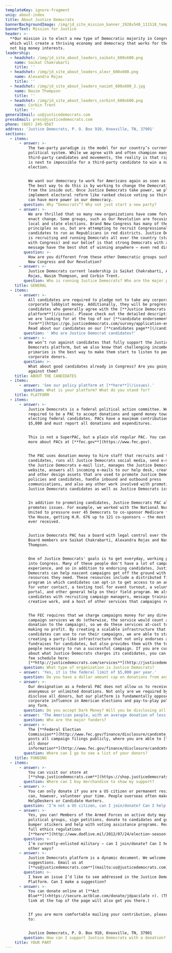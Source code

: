 ```yaml
---
templateKey: ignore-fragment
uniq: about-index
title: About Justice Democrats
bannerBackgroundImage: /img/jd_site_mission_banner_1920x540_111518_temp.png
bannerText: Mission for Justice
header: >-
  **Our mission is to elect a new type of Democratic majority in Congress,** one
  which will create a thriving economy and democracy that works for the people,
  not big money interests.
leadership:
  - headshot: /img/jd_site_about_leaders_saikatc_600x600.png
    name: Saikat Chakrabarti
    title: ''
  - headshot: /img/jd_site_about_leaders_alexr_600x600.png
    name: Alexandra Rojas
    title: ''
  - headshot: /img/jd_site_about_leaders_nasimt_600x600_2.jpg
    name: Nasim Thompson
    title: ''
  - headshot: /img/jd_site_about_leaders_corbint_600x600.png
    name: Corbin Trent
    title: ''
generalEmail: us@justicedemocrats.com
pressEmail: press@justicedemocrats.com
phone: (865) 245-9567
address: 'Justice Democrats, P. O. Box 910, Knoxville, TN, 37901'
sections:
  - items:
      - answer: >-
          The two-party paradigm is the model for our country’s current
          political system. While we agree with and often champion many
          third-party candidates and movements, the reality is that right now it
          is next to impossible for a third-party candidate to win a national
          election.


          We want our democracy to work for Americans again as soon as possible.
          The best way to do this is by working to change the Democratic party
          from the inside out. Once Justice Democrats take power, we plan to
          implement electoral reform like ranked choice voting so third parties
          can have more power in our democracy.
        question: Why “Democrats”? Why not just start a new party?
      - answer: >-
          We are thrilled that so many new organizations have come forward to
          enact change. Some groups, such as Our Revolution are focusing on
          local and state elections. Brand New Congress has many of the same
          principles as us, but are attempting to recruit Congressional
          candidates to run as Republicans in red districts. Justice Democrats
          is recruiting and running Democrats all over the country (starting
          with Congress) and our belief is that strong Democrats with a real
          message have the best shot of winning anywhere — even red districts.
        question: >-
          How are you different from these other Democratic groups such as Brand
          New Congress and Our Revolution?
      - answer: >-
          Justice Democrats current leadership is Saikat Chakrabarti, Alexandra
          Rojas, Nasim Thompson, and Corbin Trent.
        question: Who is running Justice Democrats? Who are the major players?
    title: GENERAL
  - items:
      - answer: >-
          All candidates are required to pledge not to take any corporate PAC or
          corporate lobbyist money. Additionally, they will be progressive
          candidates who generally agree with the [**Justice Democrats
          platform**](/issues). Please check out the detailed description of who
          we are looking for at the top of our [**candidate endorsement
          form**](https://go.justicedemocrats.com/survey/application-endorsement/).
          Read about our candidates on our [**candidates page**](/candidates).
        question: ' Who are Justice Democrat candidates?'
      - answer: >-
          We won’t run against candidates that fully support the Justice
          Democrats platform, but we also know that challenging incumbents in
          primaries is the best way to make them start to listen to people over
          corporate donors.
        question: >-
          What about good candidates already in Congress? Are you going to run
          against them?
    title: ABOUT THE CANDIDATES
  - items:
      - answer: 'See our policy platform at [**here**](/issues).'
        question: What is your platform? What do you stand for?
    title: PLATFORM
  - items:
      - answer: >-
          Justice Democrats is a federal political action committee. We are
          required to be a PAC to accept donations and spend money toward
          electing federal candidates. PACs have a maximum contribution limit of
          $5,000 and must report all donations and expenditures. 


          This is not a SuperPAC, but a plain old regular PAC. You can learn
          more about PACs at [**fec.gov**](https://www.fec.gov).  


          The PAC uses donation money to hire staff that recruits and trains
          candidates, runs all Justice Democrats social media, send e-mails to
          the Justice Democrats e-mail list, manages the Justice Democrats
          website, answers all incoming e-mails to our help desk, create videos
          and other design assets that are used to promote Justice Democrats
          policies and candidates, handle inbound and outbound press
          communications, and also any other work involved with promoting
          Justice Democrats candidates as well as Justice Democrats issues.  


          In addition to promoting candidates, Justice Democrats PAC also
          promotes issues. For example, we worked with the National Nurses
          United to pressure over 45 Democrats to co-sponsor Medicare for All in
          the House, getting H.R. 676 up to 121 co-sponsors — the most it has
          ever received. 


          Justice Democrats PAC has a board with legal control over the entity.
          Board members are Saikat Chakrabarti, Alexandra Rojas and Nasim
          Thompson.


          One of Justice Democrats' goals is to get everyday, working people
          into Congress. Many of these people don't have a lot of campaign
          experience, and so in addition to endorsing candidates, Justice
          Democrats can help nascent campaigns get off the ground with the
          resources they need. These resources include a distributed field
          program in which candidates can opt-in to get access to an auto-dialer
          for voter contact, a texting tool for event turnout, a volunteer
          portal, and other general help on their field program. We also help
          candidates with recruiting campaign managers, message training, press,
          creative work, and a host of other services that campaigns require.  


          The FEC requires that we charge campaigns money for any direct
          campaign services we do (otherwise, the service would count as a
          donation to the campaign), so we do these services at-cost to us,
          making no profit. By creating a scalable infrastructure that
          candidates can use to run their campaigns, we are able to start
          creating a party-like infrastructure that not only endorses and
          fundraises for candidates, but also provides them with the tools and
          people necessary to run a successful campaign. If you are curious
          about what Justice Democrats charges its candidates, you can view our
          fee schedule here:
          [**http://justicedemocrats.com/services**](http://justicedemocrats.com/services).
        question: What type of organization is Justice Democrats?
      - answer: 'Yes, it is the federal limit of $5,000 per year.'
        question: Do you have a dollar amount cap on donations from any one individual?
      - answer: >-
          Our designation as a Federal PAC does not allow us to receive
          anonymous or unlimited donations. Not only are we required by law to
          disclose all donors, but our platform is fundamentally opposed to
          corporate influence in American elections and pay-to-play politics in
          any form.
        question: Do you accept Dark Money? Will you be disclosing all donations?
      - answer: 'The American people, with an average donation of less than $16.'
        question: Who are the major funders?
      - answer: >-
          The [**Federal Election
          Commission**](http://www.fec.gov/finance/disclosure/candcmte_info.shtml)
          posts all campaign filings publicly, where you are able to [**review
          all donor
          information**](http://www.fec.gov/finance/disclosure/candcmte_info.shtml).
        question: Where can I go to see a list of your donors?
    title: FUNDING
  - items:
      - answer: >-
          You can visit our store at
          [**shop.justicedemocrats.com**](https://shop.justicedemocrats.com).
        question: Where can I buy merchandise to show my support?
      - answer: >-
          You can only donate if you are a US citizen or permanent resident. You
          can, however, volunteer your time. People overseas often make great
          HelpDeskers or Candidate Hunters.
        question: 'I’m not a US citizen, can I join/donate? Can I help in other ways?'
      - answer: >-
          Yes, you can! Members of the Armed Forces on active duty may join
          political groups, sign petitions, donate to candidates and groups, use
          bumper stickers and help with voting assistance programs. Read the
          full ethics regulations
          [**here**](http://www.dodlive.mil/2012/07/24/election-season-calls-for-caution-professionalism-among-military/).
        question: >-
          I’m currently-enlisted military — can I join/donate? Can I help in
          other ways?
      - answer: >-
          Justice Democrats platform is a dynamic document. We welcome
          suggestions. Email us at
          [**us@justicedemocrats.com**](mailto:us@justicedemocrats.com).
        question: >-
          I have an issue I’d like to see addressed in the Justice Democrats
          Platform. Can I make a suggestion?
      - answer: >-
          You can donate online at [**Act
          Blue**](<https://secure.actblue.com/donate/jdpacslate >). (The donate
          link at the top of the page will also get you there.)


          If you are more comfortable mailing your contribution, please address
          to:


          Justice Democrats, P. O. Box 910, Knoxville, TN, 37901
        question: How can I support Justice Democrats with a donation?
    title: YOUR PART
---
```


